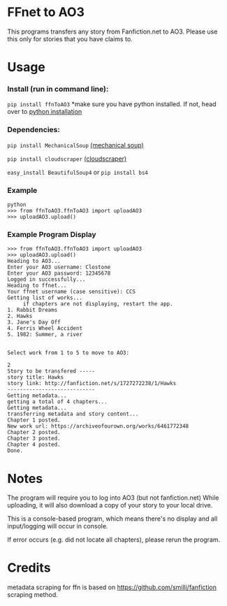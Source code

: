 # **FFnet to AO3** 

This programs transfers any story from Fanfiction.net to AO3. Please use this only for stories that you have claims to.


# Usage

### Install (run in command line):
  `pip install ffnToAO3`
*make sure you have python installed. If not, head over to [python installation](https://www.python.org/downloads/)

### Dependencies:
  `pip install MechanicalSoup` 
  [(mechanical soup)](https://github.com/MechanicalSoup/MechanicalSoup)
  
  `pip install cloudscraper`
  [(cloudscraper)](https://github.com/VeNoMouS/cloudscraper)
  
  `easy_install BeautifulSoup4` or `pip install bs4`

### Example

```
python
>>> from ffnToAO3.ffnToAO3 import uploadAO3
>>> uploadAO3.upload()
```

### Example Program Display

```
>>> from ffnToAO3.ffnToAO3 import uploadAO3
>>> uploadAO3.upload()
Heading to AO3...
Enter your AO3 username: Clostone
Enter your AO3 password: 12345678
Logged in successfully...
Heading to ffnet...
Your ffnet username (case sensitive): CCS
Getting list of works...
	 if chapters are not displaying, restart the app.
1. Rabbit Dreams
2. Hawks
3. Jane's Day Off
4. Ferris Wheel Accident
5. 1982: Summer, a river


Select work from 1 to 5 to move to AO3:

2
Story to be transfered -----
story title: Hawks
story link: http://fanfiction.net/s/1727272238/1/Hawks
----------------------------
Getting metadata...
getting a total of 4 chapters...
Getting metadata...
transferring metadata and story content...
Chapter 1 posted.
New work url: https://archiveofourown.org/works/6461772348
Chapter 2 posted.
Chapter 3 posted.
Chapter 4 posted.
Done.

```

# Notes

The program will require you to log into AO3 (but not fanfiction.net)
While uploading, it will also download a copy of your story to your local drive.

This is a console-based program, which means there's no display and all input/logging will occur in console.

If error occurs (e.g. did not locate all chapters), please rerun the program. 

# Credits

metadata scraping for ffn is based on https://github.com/smilli/fanfiction scraping method.
